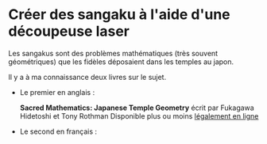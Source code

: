 # Créer des sangaku à l'aide d'une découpeuse laser

Les sangakus sont des problèmes mathématiques (très souvent géométriques) que les fidèles déposaient dans les temples au
japon.

Il y a à ma connaissance deux livres sur le sujet. 

- Le premier en anglais : 

	**Sacred Mathematics: Japanese Temple Geometry** écrit par Fukagawa Hidetoshi et Tony Rothman
	Disponible plus ou moins [légalement en ligne](https://archive.org/details/fukakgawa-hidetoshi-sacred-mathematics-japanese-temple-geometry)
- Le second en français :
	
